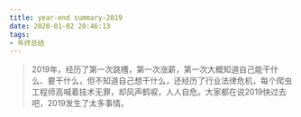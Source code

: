 ```yaml
---
title: year-end summary-2019
date: 2020-01-02 20:46:13
tags:
- 年终总结
---
```

> 2019年，经历了第一次跳槽，第一次涨薪，第一次大概知道自己能干什么、要干什么，但不知道自己想干什么，还经历了行业法律危机，每个爬虫工程师高喊着技术无罪，却风声鹤唳，人人自危。大家都在说2019快过去吧，2019发生了太多事情。
